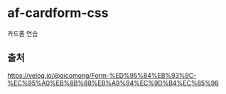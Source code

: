 # af-cardform-css

카드폼 연습

## 출처

https://velog.io/@gicomong/Form-%ED%95%84%EB%93%9C-%EC%95%A0%EB%8B%88%EB%A9%94%EC%9D%B4%EC%85%98
